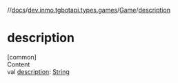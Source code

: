 //[docs](../../../index.md)/[dev.inmo.tgbotapi.types.games](../index.md)/[Game](index.md)/[description](description.md)



# description  
[common]  
Content  
val [description](description.md): [String](https://kotlinlang.org/api/latest/jvm/stdlib/kotlin/-string/index.html)  



